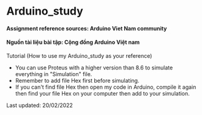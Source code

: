 # Arduino_study


#### Assignment reference sources: Arduino Viet Nam community
#### Nguồn tài liệu bài tập: Cộng đồng Arduino Việt nam 

Tutorial (How to use my Arduino_study as your reference)
- You can use Proteus with a higher version than 8.6 to simulate everything in "Simulation" file.
- Remember to add file Hex first before simulating.
- If you can't find file Hex then open my code in Arduino, compile it again then find your file Hex on your computer then add to your simulation.
 
Last updated: 20/02/2022


